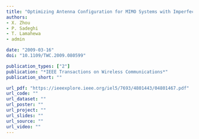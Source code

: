 ```yaml
---
title: "Optimizing Antenna Configuration for MIMO Systems with Imperfect Channel Estimation"
authors:
- X. Zhou
- P. Sadeghi
- T. Lamahewa
- admin

date: "2009-03-16"
doi: "10.1109/TWC.2009.080599"

publication_types: ["2"]
publication: "*IEEE Transactions on Wireless Communications*"
publication_short: ""

url_pdf: "https://ieeexplore.ieee.org/iel5/7693/4801443/04801467.pdf"
url_code: ""
url_dataset: ""
url_poster: ""
url_project: ""
url_slides: ""
url_source: ""
url_video: ""
---
```


